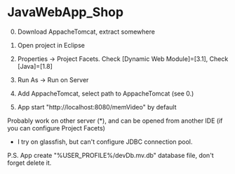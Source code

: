 # JavaWebApp_Shop

0. Download AppacheTomcat, extract somewhere

1. Open project in Eclipse
2. Properties -> Project Facets. Check [Dynamic Web Module]=[3.1], Check [Java]=[1.8]
3. Run As -> Run on Server
4. Add AppacheTomcat, select path to AppacheTomcat (see 0.)
5. App start "http://localhost:8080/memVideo" by default

Probably work on other server (*), and can be opened from another IDE (if you can configure Project Facets)

* I try on glassfish, but can't configure JDBC connection pool.

P.S.
App create "%USER_PROFILE%/devDb.mv.db" database file, don't forget delete it.